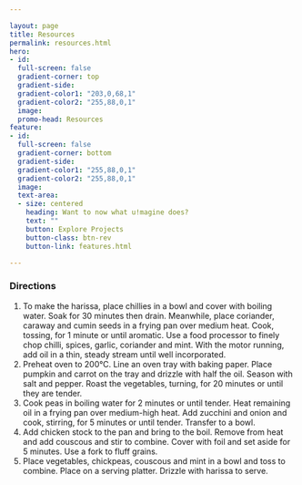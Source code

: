 ```yaml
---

layout: page
title: Resources
permalink: resources.html
hero:
- id:
  full-screen: false
  gradient-corner: top
  gradient-side:
  gradient-color1: "203,0,68,1"
  gradient-color2: "255,88,0,1"
  image:
  promo-head: Resources
feature:
- id:
  full-screen: false
  gradient-corner: bottom
  gradient-side:
  gradient-color1: "255,88,0,1"
  gradient-color2: "255,88,0,1"
  image:
  text-area:
  - size: centered
    heading: Want to now what u!magine does?
    text: ""
    button: Explore Projects
    button-class: btn-rev
    button-link: features.html

---
```


### Directions

1. To make the harissa, place chillies in a bowl and cover with boiling water. Soak for 30 minutes then drain. Meanwhile, place coriander, caraway and cumin seeds in a frying pan over medium heat. Cook, tossing, for 1 minute or until aromatic. Use a food processor to finely chop chilli, spices, garlic, coriander and mint. With the motor running, add oil in a thin, steady stream until well incorporated.
2. Preheat oven to 200°C. Line an oven tray with baking paper. Place pumpkin and carrot on the tray and drizzle with half the oil. Season with salt and pepper. Roast the vegetables, turning, for 20 minutes or until they are tender.
3. Cook peas in boiling water for 2 minutes or until tender. Heat remaining oil in a frying pan over medium-high heat. Add zucchini and onion and cook, stirring, for 5 minutes or until tender. Transfer to a bowl.
4. Add chicken stock to the pan and bring to the boil. Remove from heat and add couscous and stir to combine. Cover with foil and set aside for 5 minutes. Use a fork to fluff grains.
5. Place vegetables, chickpeas, couscous and mint in a bowl and toss to combine. Place on a serving platter. Drizzle with harissa to serve.

